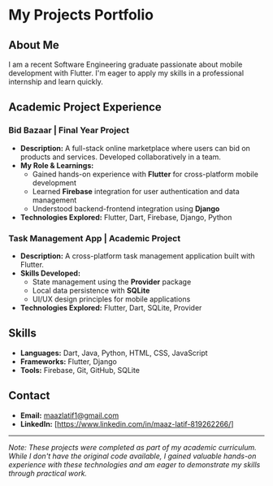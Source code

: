 # My Projects Portfolio

## About Me
I am a recent Software Engineering graduate passionate about mobile development with Flutter. I'm eager to apply my skills in a professional internship and learn quickly.

## Academic Project Experience

### Bid Bazaar | Final Year Project
- **Description:** A full-stack online marketplace where users can bid on products and services. Developed collaboratively in a team.
- **My Role & Learnings:** 
  - Gained hands-on experience with **Flutter** for cross-platform mobile development
  - Learned **Firebase** integration for user authentication and data management
  - Understood backend-frontend integration using **Django**
- **Technologies Explored:** Flutter, Dart, Firebase, Django, Python

### Task Management App | Academic Project  
- **Description:** A cross-platform task management application built with Flutter.
- **Skills Developed:**
  - State management using the **Provider** package
  - Local data persistence with **SQLite**
  - UI/UX design principles for mobile applications
- **Technologies Explored:** Flutter, Dart, SQLite, Provider

## Skills
- **Languages:** Dart, Java, Python, HTML, CSS, JavaScript
- **Frameworks:** Flutter, Django  
- **Tools:** Firebase, Git, GitHub, SQLite

## Contact
- **Email:** maazlatif1@gmail.com
- **LinkedIn:** [https://www.linkedin.com/in/maaz-latif-819262266/]

---
*Note: These projects were completed as part of my academic curriculum. While I don't have the original code available, I gained valuable hands-on experience with these technologies and am eager to demonstrate my skills through practical work.*
